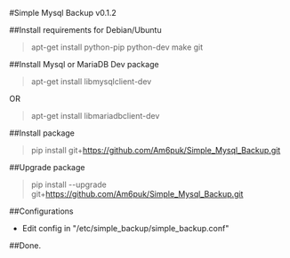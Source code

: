 #Simple Mysql Backup v0.1.2


##Install requirements for Debian/Ubuntu

>apt-get install python-pip python-dev make git

##Install Mysql or MariaDB Dev package

>apt-get install libmysqlclient-dev

OR

>apt-get install libmariadbclient-dev


##Install package

>pip install git+https://github.com/Am6puk/Simple_Mysql_Backup.git

##Upgrade package

>pip install --upgrade git+https://github.com/Am6puk/Simple_Mysql_Backup.git

##Configurations

- Edit config in "/etc/simple_backup/simple_backup.conf"

##Done.
